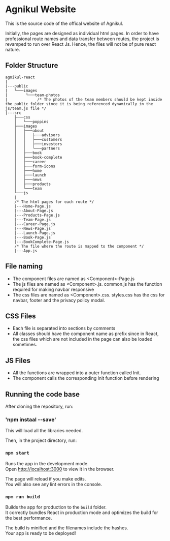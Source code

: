 # Agnikul Website

This is the source code of the offical website of Agnikul. 

Initially, the pages are designed as individual html pages.
In order to have professional route names and data transfer between routes, the project is revamped to run over React Js. 
Hence, the files will not be of pure react nature.


## Folder Structure
```
agnikul-react
|
|---public
|   └───images
|        └───team-photos
|             /* The photos of the team members should be kept inside the public folder since it is being referenced dynamically in the js/team.js file */
|---src
    ├───css
    │   └───poppins
    ├───images
    │   ├───about
    │   │   ├───advisors
    │   │   ├───customers
    │   │   ├───investors
    │   │   └───partners
    │   ├───book
    │   ├───book-complete
    │   ├───career
    │   ├───form-icons
    │   ├───home
    │   ├───launch
    │   ├───news
    │   ├───products
    │   └───team
    └───js   
    |
    /* The html pages for each route */
    |---Home-Page.js
    |---About-Page.js
    |---Products-Page.js
    |---Team-Page.js
    |---Career-Page.js
    |---News-Page.js
    |---Launch-Page.js
    |---Book-Page.js
    |---BookComplete-Page.js
    /* The file where the route is mapped to the component */
    |---App.js    
```

## File naming

- The component files are named as &lt;Component&gt;-Page.js
- The js files are named as &lt;Component&gt;.js. common.js has the function required for making navbar responsive
- The css files are named as &lt;Component&gt;.css. styles.css has the css for navbar, footer and the privacy policy modal.

## CSS Files
- Each file is separated into sections by comments
- All classes should have the component name as prefix since in React, the css files which are not included in the page can also be loaded sometimes.

<h2>JS Files</h2>
<ul>
<li>All the functions are wrapped into a outer function called Init.</li>
<li>The component calls the corresponding Init function before rendering</li>
</ul>



<h2>Running the code base</h2>

After cloning the repository, run:

### 'npm instaal --save'

This will load all the libraries needed.

Then, in the project directory, run:

### `npm start`

Runs the app in the development mode.<br />
Open [http://localhost:3000](http://localhost:3000) to view it in the browser.

The page will reload if you make edits.<br />
You will also see any lint errors in the console.


### `npm run build`

Builds the app for production to the `build` folder.<br />
It correctly bundles React in production mode and optimizes the build for the best performance.

The build is minified and the filenames include the hashes.<br />
Your app is ready to be deployed!
